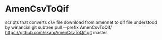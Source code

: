 AmenCsvToQif
============
scripts that converts csv file download from amennet to qif file understood by winancial
 git subtree pull --prefix AmenCsvToQif/ https://github.com/skan/AmenCsvToQif.git master
